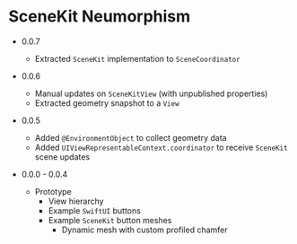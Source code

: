 # SceneKit Neumorphism


* 0.0.7

    + Extracted `SceneKit` implementation to `SceneCoordinator`

* 0.0.6

    + Manual updates on `SceneKitView` (with unpublished properties)
    + Extracted geometry snapshot to a `View`

* 0.0.5

    + Added `@EnvironmentObject` to collect geometry data
    + Added `UIViewRepresentableContext.coordinator` to receive `SceneKit` scene updates  

* 0.0.0 - 0.0.4

    + Prototype
        + View hierarchy
        + Example `SwiftUI` buttons
        + Example `SceneKit` button meshes
            + Dynamic mesh with custom profiled chamfer
